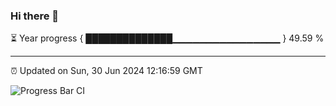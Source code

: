 ### Hi there 👋

⏳ Year progress { ██████████████▁▁▁▁▁▁▁▁▁▁▁▁▁▁▁▁ } 49.59 %

---

⏰ Updated on Sun, 30 Jun 2024 12:16:59 GMT

![Progress Bar CI](https://github.com/code-lakshay/GitHub-Actions-Demo/workflows/Progress%20Bar%20CI/badge.svg)
